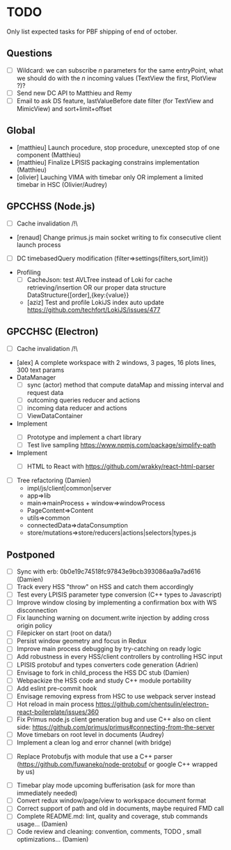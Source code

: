 # TODO

Only list expected tasks for PBF shipping of end of october.

## Questions

* [ ] Wildcard: we can subscribe *n* parameters for the same entryPoint, what we should do with the *n* incoming values (TextView the first, PlotView ?)?
* [ ] Send new DC API to Matthieu and Remy
* [ ] Email to ask DS feature, lastValueBefore date filter (for TextView and MimicView) and sort+limit+offset

## Global

* [matthieu] Launch procedure, stop procedure, unexcepted stop of one component (Matthieu)
* [matthieu] Finalize LPISIS packaging constrains implementation (Matthieu)
* [olivier] Lauching VIMA with timebar only OR implement a limited timebar in HSC (Olivier/Audrey)

## GPCCHSS (Node.js)

* [ ] Cache invalidation /!\
* [renaud] Change primus.js main socket writing to fix consecutive client launch process
* [ ] DC timebasedQuery modification (filter=>settings{filters,sort,limit})
* Profiling
  - [ ] CacheJson: test AVLTree instead of Loki for cache retrieving/insertion OR our proper data structure DataStructure{[order],{key:{value}}
  - [aziz] Test and profile LokiJS index auto update https://github.com/techfort/LokiJS/issues/477

## GPCCHSC (Electron)

* [ ] Cache invalidation /!\
* [alex] A complete workspace with 2 windows, 3 pages, 16 plots lines, 300 text params
* DataManager
  - [ ] sync (actor) method that compute dataMap and missing interval and request data
  - [ ] outcoming queries reducer and actions
  - [ ] incoming data reducer and actions
  - [ ] ViewDataContainer
* Implement <PlotView/>
  - [ ] Prototype and implement a chart library
  - [ ] Test live sampling https://www.npmjs.com/package/simplify-path
* Implement <TextView/>
  - [ ] HTML to React with https://github.com/wrakky/react-html-parser
* [ ] Tree refactoring (Damien)
  - impl/js/client|common|server
  - app=>lib
  - main=>mainProcess + window=>windowProcess
  - PageContent=>Content
  - utils=>common
  - connectedData=>dataConsumption
  - store/mutations=>store/reducers|actions|selectors|types.js

## Postponed

* [ ] Sync with erb: 0b0e19c74518fc97843e9bcb393086aa9a7ad616 (Damien)
* [ ] Track every HSS "throw" on HSS and catch them accordingly
* [ ] Test every LPISIS parameter type conversion (C++ types to Javascript)
* [ ] Improve window closing by implementing a confirmation box with WS disconnection
* [ ] Fix launching warning on document.write injection by adding cross origin policy
* [ ] Filepicker on start (root on data/)
* [ ] Persist window geometry and focus in Redux
* [ ] Improve main process debugging by try-catching on ready logic
* [ ] Add robustness in every HSS/client controllers by controlling HSC input
* [ ] LPISIS protobuf and types converters code generation (Adrien)
* [ ] Envisage to fork in child_process the HSS DC stub (Damien)
* [ ] Webpackize the HSS code and study C++ module portability
* [ ] Add eslint pre-commit hook
* [ ] Envisage removing express from HSC to use webpack server instead
* [ ] Hot reload in main process https://github.com/chentsulin/electron-react-boilerplate/issues/360
* [ ] Fix Primus node.js client generation bug and use C++ also on client side: https://github.com/primus/primus#connecting-from-the-server
* [ ] Move timebars on root level in documents (Audrey)
* [ ] Implement a clean log and error channel (with bridge)
- [ ] Replace Protobufjs with module that use a C++ parser (https://github.com/fuwaneko/node-protobuf or google C++ wrapped by us)
* [ ] Timebar play mode upcoming bufferisation (ask for more than immediately needed)
* [ ] Convert redux window/page/view to workspace document format
* [ ] Correct support of path and oId in documents, maybe required FMD call
* [ ] Complete README.md: lint, quality and coverage, stub  commands usage... (Damien)
* [ ] Code review and cleaning: convention, comments, TODO , small optimizations... (Damien)